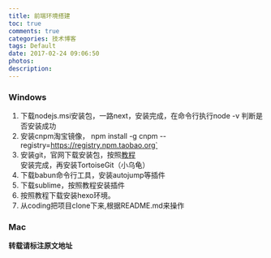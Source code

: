 ```yaml
---
title: 前端环境搭建
toc: true
comments: true
categories: 技术博客
tags: Default
date: 2017-02-24 09:06:50
photos:
description:
---
```



<!--more-->

### Windows

1. 下载nodejs.msi安装包，一路next，安装完成，在命令行执行node -v 判断是否安装成功
2. 安装cnpm淘宝镜像， npm install -g cnpm --registry=https://registry.npm.taobao.org`
3. 安装git，官网下载安装包，按照[教程](http://lion1ou.win/2016/09/09/)安装完成，再安装TortoiseGit（小乌龟）
4. 下载babun命令行工具，安装autojump等插件
5. 下载sublime，按照教程安装插件
6. 按照教程下载安装hexo环境。
7. 从coding把项目clone下来,根据README.md来操作

### Mac




**转载请标注原文地址**


